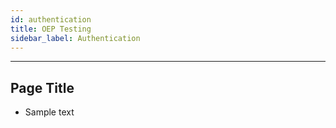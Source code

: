 ```yaml
---
id: authentication
title: OEP Testing
sidebar_label: Authentication
---
```

------

## Page Title

- Sample text
